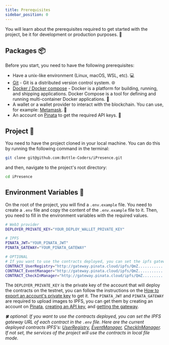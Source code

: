 ```yaml
---
title: Prerequisites
sidebar_position: 0
---
```


You will learn about the prerequisites required to get started with the project, be it for development or production purposes. 🚀

## Packages 📦

Before you start, you need to have the following prerequisites:

-   Have a unix-like environment (Linux, macOS, WSL, etc). 💻
-   [Git](https://git-scm.com/) - Git is a distributed version control system. 🌐
-   [Docker / Docker compose](https://docs.docker.com/get-docker/) - Docker is a platform for building, running, and shipping applications. Docker Compose is a tool for defining and running multi-container Docker applications. 🐳
-   A wallet or a wallet provider to interact with the blockchain. You can use, for example: [Metamask](https://metamask.io/). 👛
-   An account on [Pinata](https://pinata.cloud/) to get the required API keys. 🔑

## Project 📂

You need to have the project cloned in your local machine. You can do this by running the following command in the terminal:

```bash
git clone git@github.com:Bottle-Coders/iPresence.git
```

and then, navigate to the project's root directory:

```bash
cd iPresence
```

## Environment Variables 🔐

On the root of the project, you will find a `.env.example` file. You need to create a `.env` file and copy the content of the `.env.example` file to it. Then, you need to fill in the environment variables with the required values.

```bash title=".env"
# Web3 provider
DEPLOYER_PRIVATE_KEY="YOUR_DEPLOY_WALLET_PRIVATE_KEY"

# IPFS
PINATA_JWT="YOUR_PINATA_JWT"
PINATA_GATEWAY="YOUR_PINATA_GATEWAY"

# OPTIONAL
# If you want to use the contracts deployed, you can set the ipfs gateway url here
CONTRACT_UserRegistry="http://gateway.pinata.cloud/ipfs/QmZ......................."
CONTRACT_EventManager="http://gateway.pinata.cloud/ipfs/QmZ......................."
CONTRACT_CheckInManager="http://gateway.pinata.cloud/ipfs/QmZ......................."
```

The `DEPLOYER_PRIVATE_KEY` is the private key of the account that will deploy the contracts on the testnet, you can follow the instructions on the [How to export an account's private key](https://support.metamask.io/hc/en-us/articles/360015289632-How-to-export-an-account-s-private-key) to get it. The `PINATA_JWT` and `PINATA_GATEWAY` are required to upload images to IPFS, you can get them by creating an account on [Pinata](https://pinata.cloud/), [creating an API key](https://pinata.cloud/keys), and [getting the gateway](https://app.pinata.cloud/gateway).

_🍀 optional: If you want to use the contracts deployed, you can set the IPFS gateway URL of each contract in the `.env` file. Here are the current deployed contracts IPFS's: [UserRegistry](https://gateway.pinata.cloud/ipfs/QmemAFKSXauKjvGtmJ6g1Q4rAMaMxftgwcZFH9h3422DSJ), [EventManager](https://gateway.pinata.cloud/ipfs/QmaLrH9dMkPNsLfekvmJsnHaeSJ1dwsGoUxsnbyRCyCnsp), [CheckInManager](https://gateway.pinata.cloud/ipfs/QmXKRiVTHygfaPZR6D7pNaSVoS7Ym96g6zLmRWm9PtDLta). If not set, the services of the project will use the contracts in local file mode._
